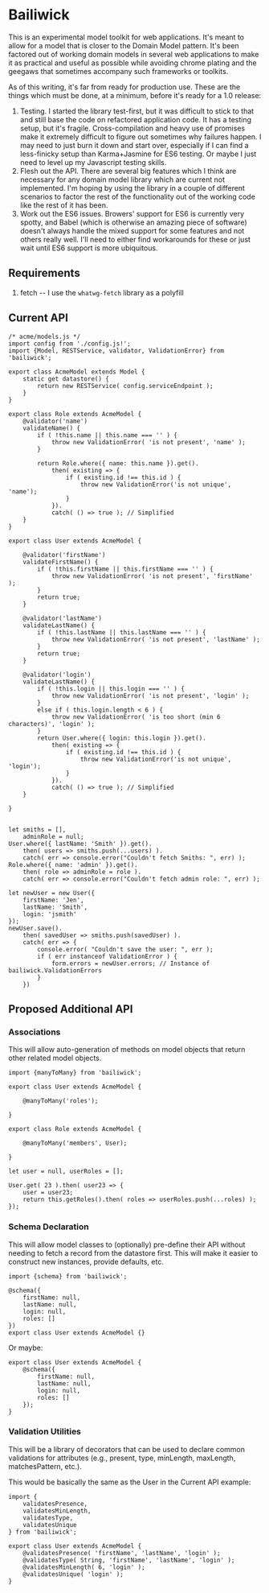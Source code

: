 # Bailiwick

This is an experimental model toolkit for web applications. It's meant to allow for a model that is closer to the Domain Model pattern. It's been factored out of working domain models in several web applications to make it as practical and useful as possible while avoiding chrome plating and the geegaws that sometimes accompany such frameworks or toolkits.

As of this writing, it's far from ready for production use. These are the things which must be done, at a minimum, before it's ready for a 1.0 release:

1. Testing. I started the library test-first, but it was difficult to stick to that and still base the code on refactored application code. It has a testing setup, but it's fragile. Cross-compilation and heavy use of promises make it extremely difficult to figure out sometimes why failures happen. I may need to just burn it down and start over, especially if I can find a less-finicky setup than Karma+Jasmine for ES6 testing. Or maybe I just need to level up my Javascript testing skills.
2. Flesh out the API. There are several big features which I think are necessary for any domain model library which are current not implemented. I'm hoping by using the library in a couple of different scenarios to factor the rest of the functionality out of the working code like the rest of it has been.
3. Work out the ES6 issues. Browers' support for ES6 is currently very spotty, and Babel (which is otherwise an amazing piece of software) doesn't always handle the mixed support for some features and not others really well. I'll need to either find workarounds for these or just wait until ES6 support is more ubiquitous.


## Requirements

1. fetch -- I use the `whatwg-fetch` library as a polyfill


## Current API


    /* acme/models.js */
    import config from './config.js!';
    import {Model, RESTService, validator, ValidationError} from 'bailiwick';

    export class AcmeModel extends Model {
        static get datastore() {
			return new RESTService( config.serviceEndpoint );
		}
    }

	export class Role extends AcmeModel {
		@validator('name')
		validateName() {
			if ( !this.name || this.name === '' ) {
				throw new ValidationError( 'is not present', 'name' );
			}
			
			return Role.where({ name: this.name }).get().
				then( existing => {
					if ( existing.id !== this.id ) {
						throw new ValidationError('is not unique', 'name');
					}
				}).
				catch( () => true ); // Simplified
		}
	}

    export class User extends AcmeModel {
	
		@validator('firstName')
		validateFirstName() {
			if ( !this.firstName || this.firstName === '' ) {
				throw new ValidationError( 'is not present', 'firstName' );
			}
			return true;
		}
	
		@validator('lastName')
		validateLastName() {
			if ( !this.lastName || this.lastName === '' ) {
				throw new ValidationError( 'is not present', 'lastName' );
			}
			return true;
		}
	
		@validator('login')
		validateLastName() {
			if ( !this.login || this.login === '' ) {
				throw new ValidationError( 'is not present', 'login' );
			}
			else if ( this.login.length < 6 ) {
				throw new ValidationError( 'is too short (min 6 characters)', 'login' );
			}
			return User.where({ login: this.login }).get().
				then( existing => {
					if ( existing.id !== this.id ) {
						throw new ValidationError('is not unique', 'login');
					}
				}).
				catch( () => true ); // Simplified
		}
	
	}


	let smiths = [],
	    adminRole = null;
	User.where({ lastName: 'Smith' }).get().
		then( users => smiths.push(...users) ).
		catch( err => console.error("Couldn't fetch Smiths: ", err) );
	Role.where({ name: 'admin' }).get().
		then( role => adminRole = role ).
		catch( err => console.error("Couldn't fetch admin role: ", err) );

	let newUser = new User({
		firstName: 'Jen',
		lastName: 'Smith',
		login: 'jsmith'
	});
	newUser.save().
		then( savedUser => smiths.push(savedUser) ).
		catch( err => {
			console.error( "Couldn't save the user: ", err );
			if ( err instanceof ValidationError ) {
				form.errors = newUser.errors; // Instance of bailiwick.ValidationErrors
			}
		})


## Proposed Additional API

### Associations

This will allow auto-generation of methods on model objects that return other related model objects.

	import {manyToMany} from 'bailiwick';

	export class User extends AcmeModel {
	
		@manyToMany('roles');
		
	}

	export class Role extends AcmeModel {
	
		@manyToMany('members', User);
	
	}

	let user = null, userRoles = [];

	User.get( 23 ).then( user23 => {
		user = user23;
		return this.getRoles().then( roles => userRoles.push(...roles) );
	});


### Schema Declaration

This will allow model classes to (optionally) pre-define their API without needing to fetch a record from the datastore first. This will make it easier to construct new instances, provide defaults, etc.

	import {schema} from 'bailiwick';
	
	@schema({
		firstName: null,
		lastName: null,
		login: null,
		roles: []
	})
	export class User extends AcmeModel {}
	
Or maybe:

	export class User extends AcmeModel {
		@schema({
			firstName: null,
			lastName: null,
			login: null,
			roles: []
		});
	}


### Validation Utilities

This will be a library of decorators that can be used to declare common validations for attributes (e.g., present, type, minLength, maxLength, matchesPattern, etc.).

This would be basically the same as the User in the Current API example:

	import {
		validatesPresence,
		validatesMinLength,
		validatesType,
		validatesUnique
	} from 'bailiwick';
	
	export class User extends AcmeModel {
		@validatesPresence( 'firstName', 'lastName', 'login' );
		@validatesType( String, 'firstName', 'lastName', 'login' );
		@validatesMinLength( 6, 'login' );
		@validatesUnique( 'login' );
	}
	

